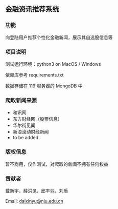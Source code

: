 ## 金融资讯推荐系统

### 功能

向登陆用户推荐个性化金融新闻，展示其自选股信息等

### 项目说明

测试运行环境：python3 on MacOS / Windows

依赖库参考 requirements.txt

数据存储在 119 服务器的 MongoDB 中

### 爬取新闻来源

* 和讯网
* 东方财经网（股票信息）
* 华尔街见闻
* 新浪滚动财经新闻
* to be added

### 版权信息

暂不商用，仅作测试，对爬取的新闻不拥有任何权益

### 贡献者

戴新宇，薛洪见，邱丰羽，刘盾

Email: daixinyu@nju.edu.cn